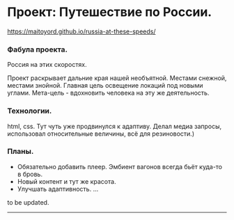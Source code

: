# Проект: Путешествие по России.

https://maitoyord.github.io/russia-at-these-speeds/

### Фабула проекта. 

Россия на этих скоростях.

Проект раскрывает дальние края нашей необъятной. Местами снежной, местами знойной. 
Главная цель освещение локаций под новыми углами. 
Мета-цель - вдохновить человека на эту же деятельность. 

### Технологии. 
html, css. Тут чуть уже продвинулся к адаптиву. Делал медиа запросы, использовал относительные величины, всё для резиновости.) 

### Планы. 
* Обязательно добавить плеер. Эмбиент вагонов всегда бьёт куда-то в бровь. 
* Новый контент и тут же красота. 
* Улучшать адаптивность. 
...

to be updated.
___
